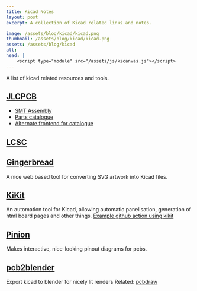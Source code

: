 ```yaml
---
title: Kicad Notes
layout: post
excerpt: A collection of Kicad related links and notes.

image: /assets/blog/kicad/kicad.png
thumbnail: /assets/blog/kicad/kicad.png
assets: /assets/blog/kicad
alt: 
head: |
    <script type="module" src="/assets/js/kicanvas.js"></script>
---
```

A list of kicad related resources and tools.


## [JLCPCB](https://jlcpcb.com)

- [SMT Assembly](https://jlcpcb.com/smt-assembly)
- [Parts catalogue](https://jlcpcb.com/parts)
- [Alternate frontend for catalogue](https://github.com/yaqwsx/jlcparts) 

## [LCSC](https://www.lcsc.com/)

## [Gingerbread](https://gingerbread.wntr.dev/)

A nice web based tool for converting SVG artwork into Kicad files.

## [KiKit](https://github.com/yaqwsx/KiKit)

An automation tool for Kicad, allowing automatic panelisation, generation of html board pages and other things. [Example github action using kikit](https://github.com/vroland/epdiy-hardware/blob/main/.github/workflows/main.yml) 


## [Pinion](https://github.com/yaqwsx/Pinion/)

Makes interactive, nice-looking pinout diagrams for pcbs.

## [pcb2blender](https://github.com/30350n/pcb2blender)
Export kicad to blender for nicely lit renders
Related: [pcbdraw](https://github.com/yaqwsx/PcbDraw/)